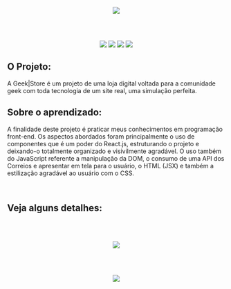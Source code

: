 <p align="center">
<img src="https://user-images.githubusercontent.com/60788150/88100410-e102f880-cb72-11ea-9eed-3fd486684314.PNG">
</p>


<br/>
<br/>

<p align="center">
<img src="https://img.shields.io/github/languages/top/ViniciusDelmondes/Geek-Store">  <img src="https://img.shields.io/github/languages/count/ViniciusDelmondes/Geek-Store"> <img src="https://img.shields.io/github/last-commit/ViniciusDelmondes/Geek-Store"> <img src="https://img.shields.io/github/repo-size/ViniciusDelmondes/Geek-Store">
</p>




<h2>
O Projeto:
</h2>
<p>
A Geek|Store é um projeto de uma loja digital voltada para a comunidade geek com toda tecnologia de um site real, uma simulação perfeita.
</p>

<h2>Sobre o aprendizado:</h2>
<p>
A finalidade deste projeto é praticar meus conhecimentos em programação front-end. Os aspectos abordados foram principalmente o uso de componentes que é um poder do React.js, estruturando o projeto e deixando-o totalmente organizado e visivilmente agradável. O uso também do
JavaScript referente a manipulação da DOM, o consumo de uma API dos Correios e apresentar em tela para o usuário, o HTML (JSX) e também a estilização agradável ao usuário com o CSS.
</p>

<br/>

<h2>Veja alguns detalhes:</h2>

<br/>
<br/>

<p align="center">
<img src="https://user-images.githubusercontent.com/60788150/88101861-06910180-cb75-11ea-8f71-b9bddc109fdc.png">
</p>

<br/>
<br/>

<p align="center">
<img src="https://user-images.githubusercontent.com/60788150/88102084-5e2f6d00-cb75-11ea-8097-de8d544aecbf.JPG">
</p>

